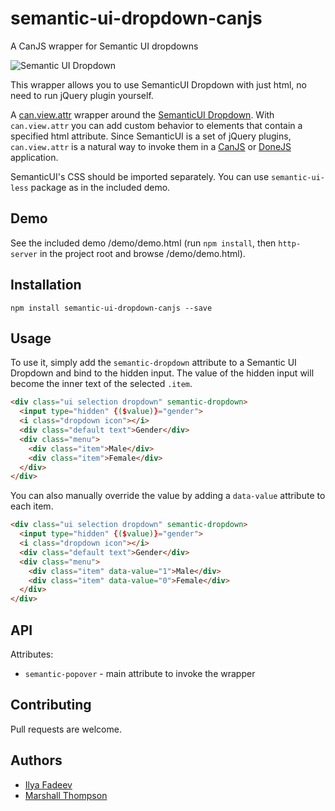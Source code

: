 # semantic-ui-dropdown-canjs
A CanJS wrapper for Semantic UI dropdowns

![Semantic UI Dropdown](https://cloud.githubusercontent.com/assets/128857/16526554/0badc176-3f6f-11e6-9498-255ff452f16c.gif)

This wrapper allows you to use SemanticUI Dropdown with just html, no need to run jQuery plugin yourself.

A [can.view.attr](https://canjs.com/docs/can.view.attr.html) wrapper around the [SemanticUI Dropdown](http://semantic-ui.com/modules/dropdown.html). With `can.view.attr` you can add custom behavior to elements that contain a specified html attribute. Since SemanticUI is a set of jQuery plugins, `can.view.attr` is a natural way to invoke them in a [CanJS](https://canjs.com) or [DoneJS](https://donejs.com/) application.

SemanticUI's CSS should be imported separately. You can use `semantic-ui-less` package as in the included demo.


## Demo

See the included demo /demo/demo.html (run `npm install`, then `http-server` in the project root and browse /demo/demo.html).

## Installation
```
npm install semantic-ui-dropdown-canjs --save
```

## Usage
To use it, simply add the `semantic-dropdown` attribute to a Semantic UI Dropdown and bind to the hidden input. The value of the hidden input will become the inner text of the selected `.item`.
```html
<div class="ui selection dropdown" semantic-dropdown>
  <input type="hidden" {($value)}="gender">
  <i class="dropdown icon"></i>
  <div class="default text">Gender</div>
  <div class="menu">
    <div class="item">Male</div>
    <div class="item">Female</div>
  </div>
</div>
```

You can also manually override the value by adding a `data-value` attribute to each item.
```html
<div class="ui selection dropdown" semantic-dropdown>
  <input type="hidden" {($value)}="gender">
  <i class="dropdown icon"></i>
  <div class="default text">Gender</div>
  <div class="menu">
    <div class="item" data-value="1">Male</div>
    <div class="item" data-value="0">Female</div>
  </div>
</div>
```

## API

Attributes:
- `semantic-popover` - main attribute to invoke the wrapper

## Contributing
Pull requests are welcome.

## Authors
- [Ilya Fadeev](https://github.com/ilyavf)
- [Marshall Thompson](https://github.com/marshallswain)
